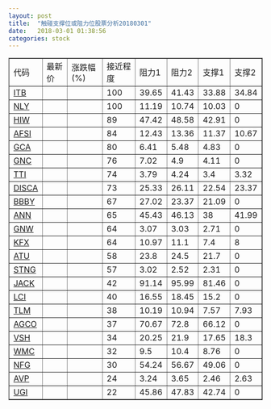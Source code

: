 ```yaml
---
layout: post
title:  "触碰支撑位或阻力位股票分析20180301"
date:   2018-03-01 01:38:56
categories: stock
---
```

<script type="text/javascript">
var stockList = []
stockList.push('gb_itb');
stockList.push('gb_nly');
stockList.push('gb_hiw');
stockList.push('gb_afsi');
stockList.push('gb_gca');
stockList.push('gb_gnc');
stockList.push('gb_tti');
stockList.push('gb_disca');
stockList.push('gb_bbby');
stockList.push('gb_ann');
stockList.push('gb_gnw');
stockList.push('gb_kfx');
stockList.push('gb_atu');
stockList.push('gb_stng');
stockList.push('gb_jack');
stockList.push('gb_lci');
stockList.push('gb_tlm');
stockList.push('gb_agco');
stockList.push('gb_vsh');
stockList.push('gb_wmc');
stockList.push('gb_nfg');
stockList.push('gb_avp');
stockList.push('gb_ugi');
</script>
<table border="1">
 <tr>
 <td>代码</td>
 <td>最新价</td>
 <td>涨跌幅(%)</td>
 <td>接近程度</td>
 <td>阻力1</td>
 <td>阻力2</td>
 <td>支撑1</td>
 <td>支撑2</td>
</tr>
  <tr id="itb" class="red">
  <td><a href="http://stock.finance.sina.com.cn/usstock/quotes/ITB.html" target="_blank">ITB</a></td><td></td><td></td><td>100</td><td>39.65</td><td>41.43</td><td>33.88</td><td>34.84</td></tr>
  <tr id="nly" class="green">
  <td><a href="http://stock.finance.sina.com.cn/usstock/quotes/NLY.html" target="_blank">NLY</a></td><td></td><td></td><td>100</td><td>11.19</td><td>10.74</td><td>10.03</td><td>0</td></tr>
  <tr id="hiw" class="green">
  <td><a href="http://stock.finance.sina.com.cn/usstock/quotes/HIW.html" target="_blank">HIW</a></td><td></td><td></td><td>89</td><td>47.42</td><td>48.58</td><td>42.91</td><td>0</td></tr>
  <tr id="afsi" class="red">
  <td><a href="http://stock.finance.sina.com.cn/usstock/quotes/AFSI.html" target="_blank">AFSI</a></td><td></td><td></td><td>84</td><td>12.43</td><td>13.36</td><td>11.37</td><td>10.67</td></tr>
  <tr id="gca" class="green">
  <td><a href="http://stock.finance.sina.com.cn/usstock/quotes/GCA.html" target="_blank">GCA</a></td><td></td><td></td><td>80</td><td>6.41</td><td>5.48</td><td>4.83</td><td>0</td></tr>
  <tr id="gnc" class="green">
  <td><a href="http://stock.finance.sina.com.cn/usstock/quotes/GNC.html" target="_blank">GNC</a></td><td></td><td></td><td>76</td><td>7.02</td><td>4.9</td><td>4.11</td><td>0</td></tr>
  <tr id="tti" class="red">
  <td><a href="http://stock.finance.sina.com.cn/usstock/quotes/TTI.html" target="_blank">TTI</a></td><td></td><td></td><td>74</td><td>3.79</td><td>4.24</td><td>3.4</td><td>3.32</td></tr>
  <tr id="disca" class="red">
  <td><a href="http://stock.finance.sina.com.cn/usstock/quotes/DISCA.html" target="_blank">DISCA</a></td><td></td><td></td><td>73</td><td>25.33</td><td>26.11</td><td>22.54</td><td>23.37</td></tr>
  <tr id="bbby" class="green">
  <td><a href="http://stock.finance.sina.com.cn/usstock/quotes/BBBY.html" target="_blank">BBBY</a></td><td></td><td></td><td>67</td><td>27.02</td><td>23.37</td><td>21.09</td><td>0</td></tr>
  <tr id="ann" class="red">
  <td><a href="http://stock.finance.sina.com.cn/usstock/quotes/ANN.html" target="_blank">ANN</a></td><td></td><td></td><td>65</td><td>45.43</td><td>46.13</td><td>38</td><td>41.99</td></tr>
  <tr id="gnw" class="green">
  <td><a href="http://stock.finance.sina.com.cn/usstock/quotes/GNW.html" target="_blank">GNW</a></td><td></td><td></td><td>64</td><td>3.07</td><td>3.03</td><td>2.71</td><td>0</td></tr>
  <tr id="kfx" class="green">
  <td><a href="http://stock.finance.sina.com.cn/usstock/quotes/KFX.html" target="_blank">KFX</a></td><td></td><td></td><td>64</td><td>10.97</td><td>11.1</td><td>7.4</td><td>8</td></tr>
  <tr id="atu" class="red">
  <td><a href="http://stock.finance.sina.com.cn/usstock/quotes/ATU.html" target="_blank">ATU</a></td><td></td><td></td><td>58</td><td>23.8</td><td>24.5</td><td>21.7</td><td>0</td></tr>
  <tr id="stng" class="green">
  <td><a href="http://stock.finance.sina.com.cn/usstock/quotes/STNG.html" target="_blank">STNG</a></td><td></td><td></td><td>57</td><td>3.02</td><td>2.52</td><td>2.31</td><td>0</td></tr>
  <tr id="jack" class="red">
  <td><a href="http://stock.finance.sina.com.cn/usstock/quotes/JACK.html" target="_blank">JACK</a></td><td></td><td></td><td>42</td><td>91.14</td><td>95.99</td><td>81.46</td><td>0</td></tr>
  <tr id="lci" class="red">
  <td><a href="http://stock.finance.sina.com.cn/usstock/quotes/LCI.html" target="_blank">LCI</a></td><td></td><td></td><td>40</td><td>16.55</td><td>18.45</td><td>15.2</td><td>0</td></tr>
  <tr id="tlm" class="green">
  <td><a href="http://stock.finance.sina.com.cn/usstock/quotes/TLM.html" target="_blank">TLM</a></td><td></td><td></td><td>38</td><td>10.19</td><td>10.94</td><td>7.57</td><td>7.93</td></tr>
  <tr id="agco" class="green">
  <td><a href="http://stock.finance.sina.com.cn/usstock/quotes/AGCO.html" target="_blank">AGCO</a></td><td></td><td></td><td>37</td><td>70.67</td><td>72.8</td><td>66.12</td><td>0</td></tr>
  <tr id="vsh" class="green">
  <td><a href="http://stock.finance.sina.com.cn/usstock/quotes/VSH.html" target="_blank">VSH</a></td><td></td><td></td><td>34</td><td>20.25</td><td>21.9</td><td>17.65</td><td>18.3</td></tr>
  <tr id="wmc" class="green">
  <td><a href="http://stock.finance.sina.com.cn/usstock/quotes/WMC.html" target="_blank">WMC</a></td><td></td><td></td><td>32</td><td>9.5</td><td>10.4</td><td>8.76</td><td>0</td></tr>
  <tr id="nfg" class="green">
  <td><a href="http://stock.finance.sina.com.cn/usstock/quotes/NFG.html" target="_blank">NFG</a></td><td></td><td></td><td>30</td><td>54.24</td><td>56.67</td><td>49.06</td><td>0</td></tr>
  <tr id="avp" class="green">
  <td><a href="http://stock.finance.sina.com.cn/usstock/quotes/AVP.html" target="_blank">AVP</a></td><td></td><td></td><td>24</td><td>3.24</td><td>3.65</td><td>2.46</td><td>2.63</td></tr>
  <tr id="ugi" class="green">
  <td><a href="http://stock.finance.sina.com.cn/usstock/quotes/UGI.html" target="_blank">UGI</a></td><td></td><td></td><td>22</td><td>45.86</td><td>47.83</td><td>42.74</td><td>0</td></tr>
</table>
